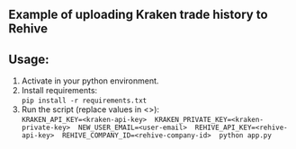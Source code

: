 Example of uploading Kraken trade history to Rehive
---------------------------------------------------
## Usage:
1. Activate in your python environment.
2. Install requirements:  
`pip install -r requirements.txt`
3. Run the script (replace values in <>):  
`KRAKEN_API_KEY=<kraken-api-key> 
KRAKEN_PRIVATE_KEY=<kraken-private-key> 
NEW_USER_EMAIL=<user-email> 
REHIVE_API_KEY=<rehive-api-key> 
REHIVE_COMPANY_ID=<rehive-company-id> 
python app.py`
